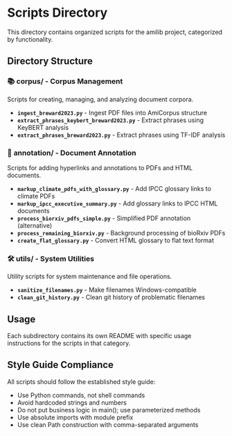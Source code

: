 # Scripts Directory

This directory contains organized scripts for the amilib project, categorized by functionality.

## Directory Structure

### 📚 **corpus/** - Corpus Management
Scripts for creating, managing, and analyzing document corpora.

- **`ingest_breward2023.py`** - Ingest PDF files into AmiCorpus structure
- **`extract_phrases_keybert_breward2023.py`** - Extract phrases using KeyBERT analysis
- **`extract_phrases_breward2023.py`** - Extract phrases using TF-IDF analysis

### 📄 **annotation/** - Document Annotation
Scripts for adding hyperlinks and annotations to PDFs and HTML documents.

- **`markup_climate_pdfs_with_glossary.py`** - Add IPCC glossary links to climate PDFs
- **`markup_ipcc_executive_summary.py`** - Add glossary links to IPCC HTML documents
- **`process_biorxiv_pdfs_simple.py`** - Simplified PDF annotation (alternative)
- **`process_remaining_biorxiv.py`** - Background processing of bioRxiv PDFs
- **`create_flat_glossary.py`** - Convert HTML glossary to flat text format

### 🛠️ **utils/** - System Utilities
Utility scripts for system maintenance and file operations.

- **`sanitize_filenames.py`** - Make filenames Windows-compatible
- **`clean_git_history.py`** - Clean git history of problematic filenames

## Usage

Each subdirectory contains its own README with specific usage instructions for the scripts in that category.

## Style Guide Compliance

All scripts should follow the established style guide:
- Use Python commands, not shell commands
- Avoid hardcoded strings and numbers
- Do not put business logic in main(); use parameterized methods
- Use absolute imports with module prefix
- Use clean Path construction with comma-separated arguments 